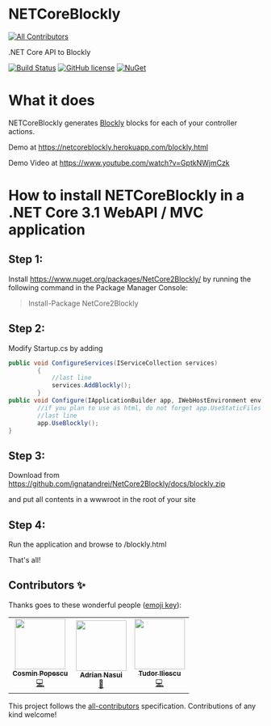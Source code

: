 # NETCoreBlockly
<!-- ALL-CONTRIBUTORS-BADGE:START - Do not remove or modify this section -->
[![All Contributors](https://img.shields.io/badge/all_contributors-3-orange.svg?style=flat-square)](#contributors-)
<!-- ALL-CONTRIBUTORS-BADGE:END -->
.NET Core API to Blockly


[![Build Status](https://dev.azure.com/ignatandrei0674/NETCoreBlockly/_apis/build/status/ignatandrei.NETCoreBlockly?branchName=master)](https://dev.azure.com/ignatandrei0674/NETCoreBlockly/_build/latest?definitionId=9&branchName=master)
[![GitHub license](https://img.shields.io/badge/license-MIT-blue.svg)](https://github.com/ignatandrei/NetCore2Blockly/blob/master/LICENSE)
[![NuGet](https://img.shields.io/nuget/v/NetCore2Blockly.svg)](https://www.nuget.org/packages/NetCore2Blockly)

# What it does
NETCoreBlockly generates [Blockly](https://developers.google.com/blockly) blocks for each of your controller actions. 

Demo at https://netcoreblockly.herokuapp.com/blockly.html

Demo Video at https://www.youtube.com/watch?v=GptkNWjmCzk

# How to install NETCoreBlockly in a .NET Core 3.1  WebAPI / MVC application

## Step 1:
Install https://www.nuget.org/packages/NetCore2Blockly/ by running the following command in the Package Manager Console:
> Install-Package NetCore2Blockly

## Step 2:
Modify Startup.cs by adding
```csharp
public void ConfigureServices(IServiceCollection services)
        {
            //last line
            services.AddBlockly();
        }
public void Configure(IApplicationBuilder app, IWebHostEnvironment env){
        //if you plan to use as html, do not forget app.UseStaticFiles
        //last line
        app.UseBlockly(); 
}
```

## Step 3:
Download from 
https://github.com/ignatandrei/NetCore2Blockly/docs/blockly.zip 

and put all contents in a wwwroot in the root of your site

## Step 4:
Run the application and browse to  /blockly.html

That's all!









## Contributors ✨

Thanks goes to these wonderful people ([emoji key](https://allcontributors.org/docs/en/emoji-key)):

<!-- ALL-CONTRIBUTORS-LIST:START - Do not remove or modify this section -->
<!-- prettier-ignore-start -->
<!-- markdownlint-disable -->
<table>
  <tr>
    <td align="center"><a href="http://www.chestiiautomate.ro/"><img src="https://avatars1.githubusercontent.com/u/4983185?v=4" width="100px;" alt=""/><br /><sub><b>Cosmin Popescu</b></sub></a><br /><a href="https://github.com/ignatandrei/NETCoreBlockly/commits?author=cosminpopescu14" title="Code">💻</a></td>
    <td align="center"><a href="https://github.com/adriannasui"><img src="https://avatars3.githubusercontent.com/u/8627433?v=4" width="100px;" alt=""/><br /><sub><b>Adrian Nasui</b></sub></a><br /><a href="https://github.com/ignatandrei/NETCoreBlockly/commits?author=adriannasui" title="Documentation">📖</a></td>
    <td align="center"><a href="https://github.com/tudorgbiliescu"><img src="https://avatars3.githubusercontent.com/u/8693567?v=4" width="100px;" alt=""/><br /><sub><b>Tudor Iliescu</b></sub></a><br /><a href="https://github.com/ignatandrei/NETCoreBlockly/commits?author=tudorgbiliescu" title="Code">💻</a></td>
  </tr>
</table>

<!-- markdownlint-enable -->
<!-- prettier-ignore-end -->
<!-- ALL-CONTRIBUTORS-LIST:END -->

This project follows the [all-contributors](https://github.com/all-contributors/all-contributors) specification. Contributions of any kind welcome!


